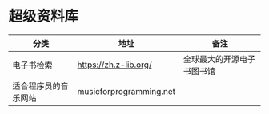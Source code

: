 # 超级资料库

| 分类                 | 地址                    | 备注                       |
| -------------------- | ----------------------- | -------------------------- |
| 电子书检索           | https://zh.z-lib.org/   | 全球最大的开源电子书图书馆 |
| 适合程序员的音乐网站 | musicforprogramming.net |
